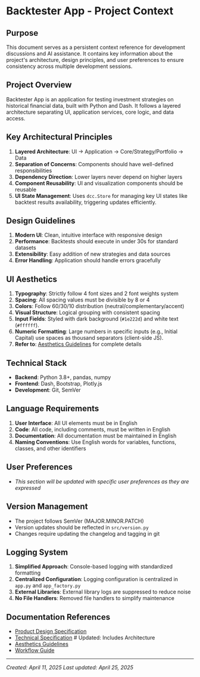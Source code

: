 # Backtester App - Project Context

## Purpose
This document serves as a persistent context reference for development discussions and AI assistance. It contains key information about the project's architecture, design principles, and user preferences to ensure consistency across multiple development sessions.

## Project Overview
Backtester App is an application for testing investment strategies on historical financial data, built with Python and Dash. It follows a layered architecture separating UI, application services, core logic, and data access.

## Key Architectural Principles
1. **Layered Architecture**: UI → Application → Core/Strategy/Portfolio → Data
2. **Separation of Concerns**: Components should have well-defined responsibilities
3. **Dependency Direction**: Lower layers never depend on higher layers
4. **Component Reusability**: UI and visualization components should be reusable
5. **UI State Management**: Uses `dcc.Store` for managing key UI states like backtest results availability, triggering updates efficiently.

## Design Guidelines
1. **Modern UI**: Clean, intuitive interface with responsive design
2. **Performance**: Backtests should execute in under 30s for standard datasets
3. **Extensibility**: Easy addition of new strategies and data sources
4. **Error Handling**: Application should handle errors gracefully

## UI Aesthetics
1. **Typography**: Strictly follow 4 font sizes and 2 font weights system
2. **Spacing**: All spacing values must be divisible by 8 or 4
3. **Colors**: Follow 60/30/10 distribution (neutral/complementary/accent)
4. **Visual Structure**: Logical grouping with consistent spacing
5. **Input Fields**: Styled with dark background (`#1e222d`) and white text (`#ffffff`).
6. **Numeric Formatting**: Large numbers in specific inputs (e.g., Initial Capital) use spaces as thousand separators (client-side JS).
7. **Refer to**: [Aesthetics Guidelines](aesthetics_guidelines.md) for complete details

## Technical Stack
- **Backend**: Python 3.8+, pandas, numpy
- **Frontend**: Dash, Bootstrap, Plotly.js
- **Development**: Git, SemVer

## Language Requirements
1. **User Interface**: All UI elements must be in English
2. **Code**: All code, including comments, must be written in English
3. **Documentation**: All documentation must be maintained in English
4. **Naming Conventions**: Use English words for variables, functions, classes, and other identifiers

## User Preferences
- *This section will be updated with specific user preferences as they are expressed*

## Version Management
- The project follows SemVer (MAJOR.MINOR.PATCH)
- Version updates should be reflected in `src/version.py`
- Changes require updating the changelog and tagging in git

## Logging System
1. **Simplified Approach**: Console-based logging with standardized formatting
2. **Centralized Configuration**: Logging configuration is centralized in `app.py` and `app_factory.py`
3. **External Libraries**: External library logs are suppressed to reduce noise
4. **No File Handlers**: Removed file handlers to simplify maintenance

## Documentation References
- [Product Design Specification](product_design_specification.md)
- [Technical Specification](technical_specification.md) # Updated: Includes Architecture
- [Aesthetics Guidelines](aesthetics_guidelines.md)
- [Workflow Guide](workflow_guide.md)

---

*Created: April 11, 2025*
*Last updated: April 25, 2025*